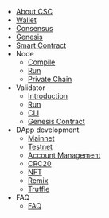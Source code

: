 - [About CSC](/en-us/introduction.md)
- [Wallet](/en-us/wallet.md)
- [Consensus](/en-us/consensus.md)
- [Genesis](/en-us/genesis.md)
- [Smart Contract](https://docs.soliditylang.org/en/latest/)
- Node
  - [Compile](/en-us/node_compile.md)
  - [Run](/en-us/node_run.md)
  - [Private Chain](/en-us/node_private_chain.md)
- Validator
  - [Introduction](/en-us/validator_intro.md)
  - [Run](/en-us/validator_guide.md)
  - [CLI](/en-us/validator_cli.md)
  - [Genesis Contract](/en-us/genesis_contract.md)
- DApp development
  - [Mainnet](/en-us/mainnet.md)
  - [Testnet](/en-us/testnet.md)
  - [Account Management](/en-us/wallet_manage.md)
  - [CRC20](/en-us/crc20.md)
  - [NFT](/en-us/nft.md)
  - [Remix](/en-us/contract_remix.md)
  - [Truffle](/en-us/contract_truffle.md)
- FAQ
  - [FAQ](/en-us/faq.md)
